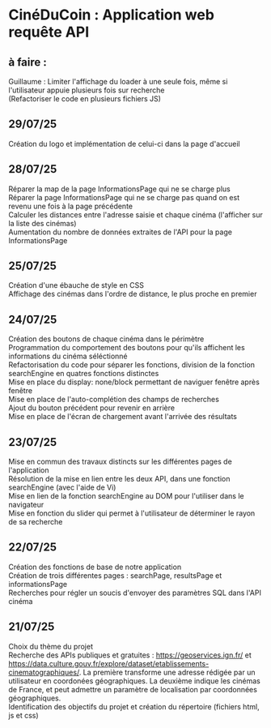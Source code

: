 # CinéDuCoin : Application web requête API
## à faire :
Guillaume : Limiter l'affichage du loader à une seule fois, même si l'utilisateur appuie plusieurs fois sur recherche\
(Refactoriser le code en plusieurs fichiers JS)

## 29/07/25
Création du logo et implémentation de celui-ci dans la page d'accueil
## 28/07/25
Réparer la map de la page InformationsPage qui ne se charge plus\
Réparer la page InformationsPage qui ne se charge pas quand on est revenu une fois à la page précédente\
Calculer les distances entre l'adresse saisie et chaque cinéma (l'afficher sur la liste des cinémas)\
Aumentation du nombre de données extraites de l'API pour la page InformationsPage
## 25/07/25
Création d'une ébauche de style en CSS\
Affichage des cinémas dans l'ordre de distance, le plus proche en premier
## 24/07/25
Création des boutons de chaque cinéma dans le périmètre\
Programmation du comportement des boutons pour qu'ils affichent les informations du cinéma séléctionné\
Refactorisation du code pour séparer les fonctions, division de la fonction searchEngine en quatres fonctions distinctes\
Mise en place du display: none/block permettant de naviguer fenêtre après fenêtre\
Mise en place de l'auto-complétion des champs de recherches\
Ajout du bouton précédent pour revenir en arrière\
Mise en place de l'écran de chargement avant l'arrivée des résultats
## 23/07/25
Mise en commun des travaux distincts sur les différentes pages de l'application\
Résolution de la mise en lien entre les deux API, dans une fonction searchEngine (avec l'aide de Vi)\
Mise en lien de la fonction searchEngine au DOM pour l'utiliser dans le navigateur\
Mise en fonction du slider qui permet à l'utilisateur de déterminer le rayon de sa recherche
## 22/07/25
Création des fonctions de base de notre application\
Création de trois différentes pages : searchPage, resultsPage et informationsPage\
Recherches pour régler un soucis d'envoyer des paramètres SQL dans l'API cinéma
## 21/07/25
Choix du thème du projet\
Recherche des APIs publiques et gratuites : https://geoservices.ign.fr/ et https://data.culture.gouv.fr/explore/dataset/etablissements-cinematographiques/. La première transforme une adresse rédigée par un utilisateur en coordonées géographiques. La deuxième indique les cinémas de France, et peut admettre un paramètre de localisation par coordonnées géographiques.\
Identification des objectifs du projet et création du répertoire (fichiers html, js et css)